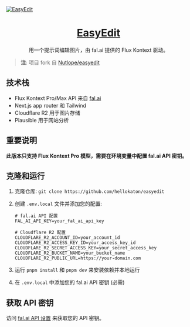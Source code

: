 <a href="https://katon-easyedit.vercel.app/">
  <img alt="EasyEdit" src="./public/og-image.png">
  <h1 align="center">EasyEdit</h1>
</a>

<p align="center">
  用一个提示词编辑图片，由 fal.ai 提供的 Flux Kontext 驱动。
</p>

> **注**: 项目 fork 自 [Nutlope/easyedit](https://github.com/Nutlope/easyedit)

## 技术栈

- Flux Kontext Pro/Max API 来自 [fal.ai](https://fal.ai/models/fal-ai/flux-pro/kontext/api)
- Next.js app router 和 Tailwind
- Cloudflare R2 用于图片存储
- Plausible 用于网站分析

## 重要说明

**此版本只支持 Flux Kontext Pro 模型，需要在环境变量中配置 fal.ai API 密钥。**

## 克隆和运行

1. 克隆仓库: `git clone https://github.com/hellokaton/easyedit`
2. 创建 `.env.local` 文件并添加您的配置:

   ```
   # fal.ai API 配置
   FAL_AI_API_KEY=your_fal_ai_api_key

   # Cloudflare R2 配置
   CLOUDFLARE_R2_ACCOUNT_ID=your_account_id
   CLOUDFLARE_R2_ACCESS_KEY_ID=your_access_key_id
   CLOUDFLARE_R2_SECRET_ACCESS_KEY=your_secret_access_key
   CLOUDFLARE_R2_BUCKET_NAME=your_bucket_name
   CLOUDFLARE_R2_PUBLIC_URL=https://your-domain.com
   ```

3. 运行 `pnpm install` 和 `pnpm dev` 来安装依赖并本地运行
4. 在 `.env.local` 中添加您的 fal.ai API 密钥 (必需)

## 获取 API 密钥

访问 [fal.ai API 设置](https://fal.ai/dashboard/keys) 来获取您的 API 密钥。
